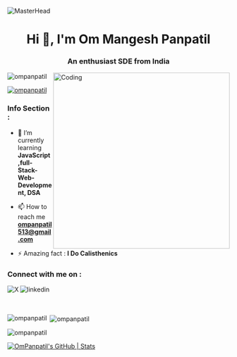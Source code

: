 ![MasterHead](https://media.licdn.com/dms/image/v2/D4D16AQG7TPVGlvXiEg/profile-displaybackgroundimage-shrink_350_1400/profile-displaybackgroundimage-shrink_350_1400/0/1697214891583?e=1736985600&v=beta&t=H1b2CTRBmsY9sCan6nwou1QslJi2Gold_tAMR_UWU80)
<br>
<h1 align="center">Hi 👋, I'm Om Mangesh Panpatil</h1>
<h3 align="center">An enthusiast SDE from India</h3>
<img align="right" alt="Coding" width="400" src="https://cdn.dribbble.com/users/1162077/screenshots/3848914/programmer.gif">

<p align="left"> <img src="https://komarev.com/ghpvc/?username=ompanpatil&label=Profile%20views&color=0e75b6&style=flat" alt="ompanpatil" /> </p>

<p align="left"> <a href="https://github.com/ryo-ma/github-profile-trophy"><img src="https://github-profile-trophy.vercel.app/?username=ompanpatil" alt="ompanpatil" /></a> </p>

### Info Section : 

- 🌱 I’m currently learning **JavaScript,full-Stack-Web-Development, DSA**

- 📫 How to reach me **ompanpatil513@gmail.com**

- ⚡ Amazing fact : **I Do Calisthenics**


### Connect with me on : 

[<img align="left" alt="X" src="https://img.shields.io/badge/-linkedin-%230A66C2?style=for-the-badge&logo=linkedin&logoColor=%23FFFFFF"
      />](https://www.linkedin.com/in/om-panpatil-b59483273/)

[<img align="left" alt="linkedin" src="https://img.shields.io/badge/-Ironfist_csw-%23000000?style=for-the-badge&logo=x&logoColor=%23FFFFFF"
      />](https://x.com/Ironfist_csw)

<br> <br><br>


<p><img align="left" src="https://github-readme-stats.vercel.app/api/top-langs?username=ompanpatil&show_icons=true&locale=en&layout=compact" alt="ompanpatil" /></p>

<p>&nbsp;<img align="center" src="https://github-readme-stats.vercel.app/api?username=ompanpatil&show_icons=true&locale=en" alt="ompanpatil" /></p>

<p><img align="center" src="https://github-readme-streak-stats.herokuapp.com/?user=ompanpatil&" alt="ompanpatil" /></p>

[![OmPanpatil's GitHub | Stats](https://stats.quine.sh/OmPanpatil/github?theme=dark)](https://quine.sh?utm_source=widgets&utm_campaign=OmPanpatil)

